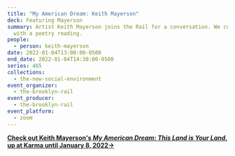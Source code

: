 ```yaml
---
title: "My American Dream: Keith Mayerson"
deck: Featuring Mayerson
summary: Artist Keith Mayerson joins the Rail for a conversation. We conclude
  with a poetry reading.
people:
  - person: keith-mayerson
date: 2022-01-04T13:00:00-0500
end_date: 2022-01-04T14:30:00-0500
series: 465
collections:
  - the-new-social-environment
event_organizer:
  - the-brooklyn-rail
event_producer:
  - the-brooklyn-rail
event_platform:
  - zoom
---
```

**[Check out Keith Mayerson's *My American Dream: This Land is Your Land*, up at Karma until January 8, 2022→](https://karmakarma.org/exhibitions/keith-mayerson-my-american-dream-this-land-is-your-land/)**